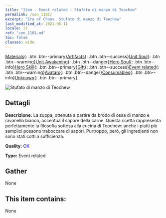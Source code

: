 ```yaml
---
title: "Item - Event related - Stufato di manzo di Teochew"
permalink: /con_1181/
excerpt: "Era of Chaos  Stufato di manzo di Teochew"
last_modified_at: 2021-05-11
locale: it
ref: "con_1181.md"
toc: false
classes: wide
---
```

 [Materials](/ItemsIT/){: .btn .btn--primary}[Artifacts](/ItemsIT/Artifacts/){: .btn .btn--success}[Unit Soul](/ItemsIT/UnitSoul/){: .btn .btn--warning}[Unit Awakening](/ItemsIT/UnitAwakening/){: .btn .btn--danger}[Hero Soul](/ItemsIT/HeroSoul/){: .btn .btn--info}[Hero Skill](/ItemsIT/HeroSkill/){: .btn .btn--primary}[Gift](/ItemsIT/Gift/){: .btn .btn--success}[Event related](/ItemsIT/Events/){: .btn .btn--warning}[Avatars](/ItemsIT/Avatars/){: .btn .btn--danger}[Consumables](/ItemsIT/Consumables/){: .btn .btn--info}[Unknown](/ItemsIT/Unknown/){: .btn .btn--primary}

 ![Stufato di manzo di Teochew](/images/t/i_81511331.png)

## Dettagli
 **Descrizione:** La zuppa, ottenuta a partire da brodo di ossa di manzo e ravanello bianco, accentua il sapore della carne. Questa ricetta rappresenta perfettamente la filosofia sottesa alla cucina di Teochew: anche i piatti più semplici possono traboccare di sapori. Purtroppo, però, gli ingredienti non sono stati cotti a sufficienza.

 **Quality:** <span style="color: #0000CD">OK</span>

 **Type:** Event related

## Gather

  None

## This item contains:

  None

